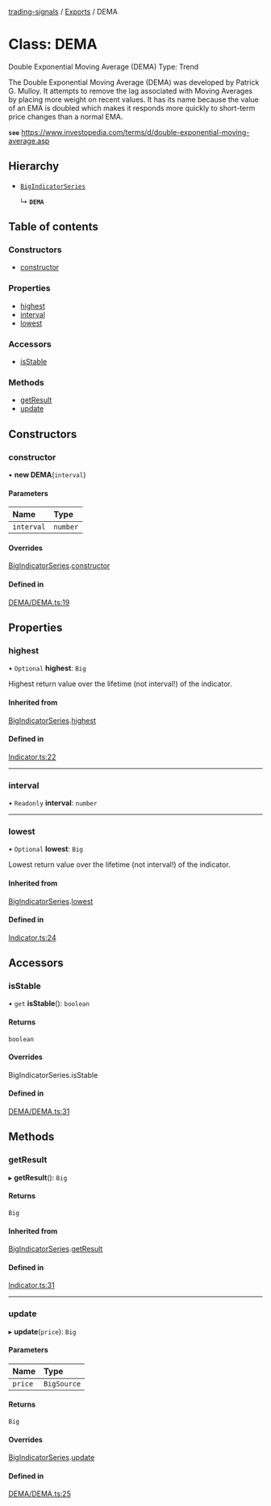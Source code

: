 [trading-signals](../README.md) / [Exports](../modules.md) / DEMA

# Class: DEMA

Double Exponential Moving Average (DEMA) Type: Trend

The Double Exponential Moving Average (DEMA) was developed by Patrick G. Mulloy. It attempts to remove the lag associated with Moving Averages by placing more weight on recent values. It has its name because the value of an EMA is doubled which makes it responds more quickly to short-term price changes than a normal EMA.

**`see`** https://www.investopedia.com/terms/d/double-exponential-moving-average.asp

## Hierarchy

- [`BigIndicatorSeries`](BigIndicatorSeries.md)

  ↳ **`DEMA`**

## Table of contents

### Constructors

- [constructor](DEMA.md#constructor)

### Properties

- [highest](DEMA.md#highest)
- [interval](DEMA.md#interval)
- [lowest](DEMA.md#lowest)

### Accessors

- [isStable](DEMA.md#isstable)

### Methods

- [getResult](DEMA.md#getresult)
- [update](DEMA.md#update)

## Constructors

### constructor

• **new DEMA**(`interval`)

#### Parameters

| Name       | Type     |
| :--------- | :------- |
| `interval` | `number` |

#### Overrides

[BigIndicatorSeries](BigIndicatorSeries.md).[constructor](BigIndicatorSeries.md#constructor)

#### Defined in

[DEMA/DEMA.ts:19](https://github.com/bennycode/trading-signals/blob/95cb489/src/DEMA/DEMA.ts#L19)

## Properties

### highest

• `Optional` **highest**: `Big`

Highest return value over the lifetime (not interval!) of the indicator.

#### Inherited from

[BigIndicatorSeries](BigIndicatorSeries.md).[highest](BigIndicatorSeries.md#highest)

#### Defined in

[Indicator.ts:22](https://github.com/bennycode/trading-signals/blob/95cb489/src/Indicator.ts#L22)

---

### interval

• `Readonly` **interval**: `number`

---

### lowest

• `Optional` **lowest**: `Big`

Lowest return value over the lifetime (not interval!) of the indicator.

#### Inherited from

[BigIndicatorSeries](BigIndicatorSeries.md).[lowest](BigIndicatorSeries.md#lowest)

#### Defined in

[Indicator.ts:24](https://github.com/bennycode/trading-signals/blob/95cb489/src/Indicator.ts#L24)

## Accessors

### isStable

• `get` **isStable**(): `boolean`

#### Returns

`boolean`

#### Overrides

BigIndicatorSeries.isStable

#### Defined in

[DEMA/DEMA.ts:31](https://github.com/bennycode/trading-signals/blob/95cb489/src/DEMA/DEMA.ts#L31)

## Methods

### getResult

▸ **getResult**(): `Big`

#### Returns

`Big`

#### Inherited from

[BigIndicatorSeries](BigIndicatorSeries.md).[getResult](BigIndicatorSeries.md#getresult)

#### Defined in

[Indicator.ts:31](https://github.com/bennycode/trading-signals/blob/95cb489/src/Indicator.ts#L31)

---

### update

▸ **update**(`price`): `Big`

#### Parameters

| Name    | Type        |
| :------ | :---------- |
| `price` | `BigSource` |

#### Returns

`Big`

#### Overrides

[BigIndicatorSeries](BigIndicatorSeries.md).[update](BigIndicatorSeries.md#update)

#### Defined in

[DEMA/DEMA.ts:25](https://github.com/bennycode/trading-signals/blob/95cb489/src/DEMA/DEMA.ts#L25)
